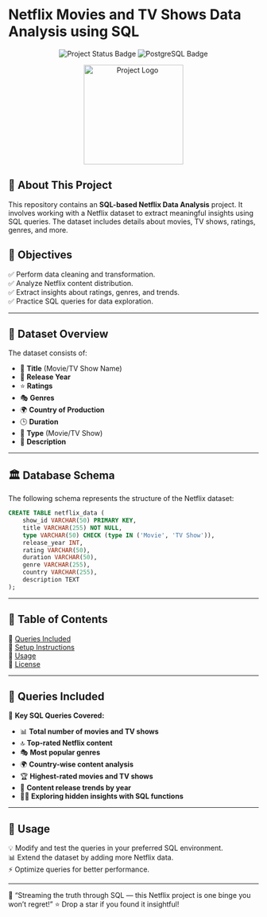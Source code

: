 # Netflix Movies and TV Shows Data Analysis using SQL
<p align="center">
  <img src="https://img.shields.io/badge/Project%20Status-Completed-brightgreen" alt="Project Status Badge"/>
  <img src="https://img.shields.io/badge/SQL-PostgreSQL-blue" alt="PostgreSQL Badge"/>
</p>
<p align="center">
  <img src="logo.png" width="200" alt="Project Logo">
</p>


##  📢 About This Project
This repository contains an **SQL-based Netflix Data Analysis** project. It involves working with a Netflix dataset to extract meaningful insights using SQL queries. The dataset includes details about movies, TV shows, ratings, genres, and more.

## 🎯 Objectives
✅ Perform data cleaning and transformation.  
✅ Analyze Netflix content distribution.  
✅ Extract insights about ratings, genres, and trends.  
✅ Practice SQL queries for data exploration.  

---

## 📂 Dataset Overview
The dataset consists of:
- 🎥 **Title** (Movie/TV Show Name)
- 📅 **Release Year**
- ⭐ **Ratings**
- 🎭 **Genres**
- 🌍 **Country of Production**
- 🕒 **Duration**
- 📌 **Type** (Movie/TV Show)
- 📜 **Description**

---

## 🏛 Database Schema
The following schema represents the structure of the Netflix dataset:

```sql
CREATE TABLE netflix_data (
    show_id VARCHAR(50) PRIMARY KEY,
    title VARCHAR(255) NOT NULL,
    type VARCHAR(50) CHECK (type IN ('Movie', 'TV Show')),
    release_year INT,
    rating VARCHAR(50),
    duration VARCHAR(50),
    genre VARCHAR(255),
    country VARCHAR(255),
    description TEXT
);
```

---

## 📖 Table of Contents
🔹 [Queries Included](#-queries-included)  
🔹 [Setup Instructions](#-setup-instructions)  
🔹 [Usage](#-usage)  
🔹 [License](#-license)  

---

## 📝 Queries Included
📌 **Key SQL Queries Covered:**
- 📊 **Total number of movies and TV shows**  
- 🔝 **Top-rated Netflix content**  
- 🎭 **Most popular genres**  
- 🌍 **Country-wise content analysis**  
- 🏆 **Highest-rated movies and TV shows**  
- 📅 **Content release trends by year**  
- 🕵️‍♂️ **Exploring hidden insights with SQL functions**  

---

## 🚀 Usage
💡 Modify and test the queries in your preferred SQL environment.  
📊 Extend the dataset by adding more Netflix data.  
⚡ Optimize queries for better performance.  

---  
🍿 “Streaming the truth through SQL — this Netflix project is one binge you won’t regret!”
⭐ Drop a star if you found it insightful!



